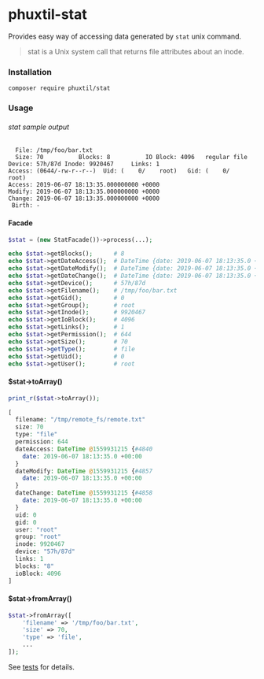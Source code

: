 # phuxtil-stat

Provides easy way of accessing data generated by `stat` unix command.

> stat is a Unix system call that returns file attributes about an inode.

### Installation

```
composer require phuxtil/stat
```

### Usage

###### stat sample output
```
  File: /tmp/foo/bar.txt
  Size: 70        	Blocks: 8          IO Block: 4096   regular file
Device: 57h/87d	Inode: 9920467     Links: 1
Access: (0644/-rw-r--r--)  Uid: (    0/    root)   Gid: (    0/    root)
Access: 2019-06-07 18:13:35.000000000 +0000
Modify: 2019-06-07 18:13:35.000000000 +0000
Change: 2019-06-07 18:13:35.000000000 +0000
 Birth: -
``` 


#### Facade
```php
$stat = (new StatFacade())->process(...);

echo $stat->getBlocks();      # 8
echo $stat->getDateAccess();  # DateTime {date: 2019-06-07 18:13:35.0 +00:00}
echo $stat->getDateModify();  # DateTime {date: 2019-06-07 18:13:35.0 +00:00}
echo $stat->getDateChange();  # DateTime {date: 2019-06-07 18:13:35.0 +00:00}
echo $stat->getDevice();      # 57h/87d
echo $stat->getFilename();    # /tmp/foo/bar.txt
echo $stat->getGid();         # 0
echo $stat->getGroup();       # root
echo $stat->getInode();       # 9920467
echo $stat->getIoBlock();     # 4096
echo $stat->getLinks();       # 1
echo $stat->getPermission();  # 644
echo $stat->getSize();        # 70
echo $stat->getType();        # file
echo $stat->getUid();         # 0
echo $stat->getUser();        # root
```

#### $stat->toArray()
```php
print_r($stat->toArray());
```

```php
[
  filename: "/tmp/remote_fs/remote.txt"
  size: 70
  type: "file"
  permission: 644
  dateAccess: DateTime @1559931215 {#4840
    date: 2019-06-07 18:13:35.0 +00:00
  }
  dateModify: DateTime @1559931215 {#4857
    date: 2019-06-07 18:13:35.0 +00:00
  }
  dateChange: DateTime @1559931215 {#4858
    date: 2019-06-07 18:13:35.0 +00:00
  }
  uid: 0
  gid: 0
  user: "root"
  group: "root"
  inode: 9920467
  device: "57h/87d"
  links: 1
  blocks: "8"
  ioBlock: 4096
]
```


#### $stat->fromArray()
```php
$stat->fromArray([
    'filename' => '/tmp/foo/bar.txt',
    'size' => 70,
    'type' => 'file',
    ...
]);
```


See [tests](https://github.com/oliwierptak/phuxtil-stat/blob/master/tests/Functional/Stat/StatFacadeTest.php) for details.
